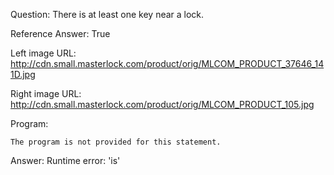 Question: There is at least one key near a lock.

Reference Answer: True

Left image URL: http://cdn.small.masterlock.com/product/orig/MLCOM_PRODUCT_37646_141D.jpg

Right image URL: http://cdn.small.masterlock.com/product/orig/MLCOM_PRODUCT_105.jpg

Program:

```
The program is not provided for this statement.
```
Answer: Runtime error: 'is'

